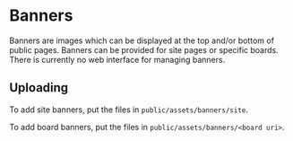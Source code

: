 # Banners
Banners are images which can be displayed at the top and/or bottom of public pages. Banners can be provided for site pages or specific boards. There is currently no web interface for managing banners.

## Uploading
To add site banners, put the files in `public/assets/banners/site`.

To add board banners, put the files in `public/assets/banners/<board uri>`.
